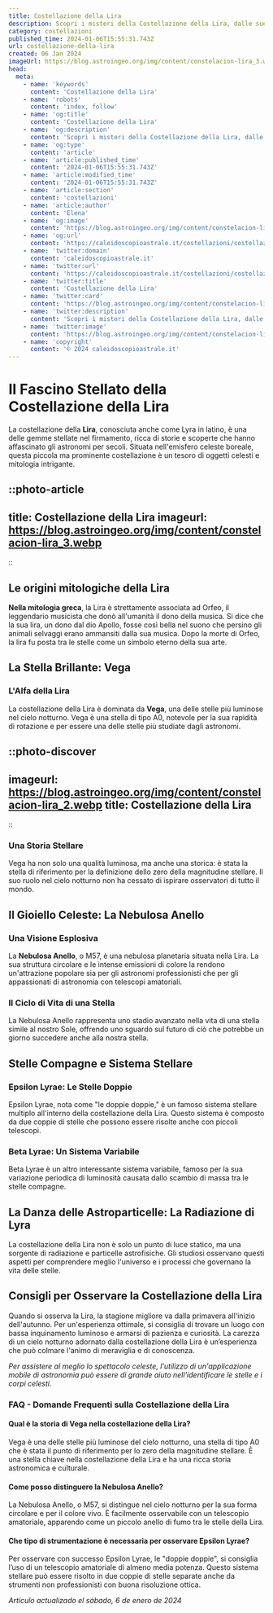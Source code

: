 ```yaml
---
title: Costellazione della Lira
description: Scopri i misteri della Costellazione della Lira, dalle sue stelle brillanti alla mitologia. Guida astrale completa per principianti. Leggi ora!
category: costellazioni
published_time: 2024-01-06T15:55:31.743Z
url: costellazione-della-lira
created: 06 Jan 2024
imageUrl: https://blog.astroingeo.org/img/content/constelacion-lira_3.webp
head:
  meta:
    - name: 'keywords'
      content: 'Costellazione della Lira'
    - name: 'robots'
      content: 'index, follow'
    - name: 'og:title'
      content: 'Costellazione della Lira'
    - name: 'og:description'
      content: 'Scopri i misteri della Costellazione della Lira, dalle sue stelle brillanti alla mitologia. Guida astrale completa per principianti. Leggi ora!'
    - name: 'og:type'
      content: 'article'
    - name: 'article:published_time'
      content: '2024-01-06T15:55:31.743Z'
    - name: 'article:modified_time'
      content: '2024-01-06T15:55:31.743Z'
    - name: 'article:section'
      content: 'costellazioni'
    - name: 'article:author'
      content: 'Elena'
    - name: 'og:image'
      content: 'https://blog.astroingeo.org/img/content/constelacion-lira_3.webp'
    - name: 'og:url'
      content: 'https://caleidoscopioastrale.it/costellazioni/costellazione-della-lira'
    - name: 'twitter:domain'
      content: 'caleidoscopioastrale.it'
    - name: 'twitter:url'
      content: 'https://caleidoscopioastrale.it/costellazioni/costellazione-della-lira'
    - name: 'twitter:title'
      content: 'Costellazione della Lira'
    - name: 'twitter:card'
      content: 'https://blog.astroingeo.org/img/content/constelacion-lira_3.webp'
    - name: 'twitter:description'
      content: 'Scopri i misteri della Costellazione della Lira, dalle sue stelle brillanti alla mitologia. Guida astrale completa per principianti. Leggi ora!'
    - name: 'twitter:image'
      content: 'https://blog.astroingeo.org/img/content/constelacion-lira_3.webp'
    - name: 'copyright'
      content: '© 2024 caleidoscopioastrale.it'
---
```

# Il Fascino Stellato della Costellazione della Lira

La costellazione della **Lira**, conosciuta anche come Lyra in latino, è una delle gemme stellate nel firmamento, ricca di storie e scoperte che hanno affascinato gli astronomi per secoli. Situata nell'emisfero celeste boreale, questa piccola ma prominente costellazione è un tesoro di oggetti celesti e mitologia intrigante.

::photo-article
---
title: Costellazione della Lira
imageurl: https://blog.astroingeo.org/img/content/constelacion-lira_3.webp
---
::

## Le origini mitologiche della Lira

**Nella mitologia greca**, la Lira è strettamente associata ad Orfeo, il leggendario musicista che donò all'umanità il dono della musica. Si dice che la sua lira, un dono dal dio Apollo, fosse così bella nel suono che persino gli animali selvaggi erano ammansiti dalla sua musica. Dopo la morte di Orfeo, la lira fu posta tra le stelle come un simbolo eterno della sua arte.

## La Stella Brillante: Vega

### L'Alfa della Lira

La costellazione della Lira è dominata da **Vega**, una delle stelle più luminose nel cielo notturno. Vega è una stella di tipo A0, notevole per la sua rapidità di rotazione e per essere una delle stelle più studiate dagli astronomi.

::photo-discover
---
imageurl: https://blog.astroingeo.org/img/content/constelacion-lira_2.webp
title: Costellazione della Lira
---
::

### Una Storia Stellare

Vega ha non solo una qualità luminosa, ma anche una storica: è stata la stella di riferimento per la definizione dello zero della magnitudine stellare. Il suo ruolo nel cielo notturno non ha cessato di ispirare osservatori di tutto il mondo.

## Il Gioiello Celeste: La Nebulosa Anello

### Una Visione Esplosiva

La **Nebulosa Anello**, o M57, è una nebulosa planetaria situata nella Lira. La sua struttura circolare e le intense emissioni di colore la rendono un'attrazione popolare sia per gli astronomi professionisti che per gli appassionati di astronomia con telescopi amatoriali.

### Il Ciclo di Vita di una Stella

La Nebulosa Anello rappresenta uno stadio avanzato nella vita di una stella simile al nostro Sole, offrendo uno sguardo sul futuro di ciò che potrebbe un giorno succedere anche alla nostra stella.

## Stelle Compagne e Sistema Stellare

### Epsilon Lyrae: Le Stelle Doppie

Epsilon Lyrae, nota come "le doppie doppie," è un famoso sistema stellare multiplo all'interno della costellazione della Lira. Questo sistema è composto da due coppie di stelle che possono essere risolte anche con piccoli telescopi.

### Beta Lyrae: Un Sistema Variabile

Beta Lyrae è un altro interessante sistema variabile, famoso per la sua variazione periodica di luminosità causata dallo scambio di massa tra le stelle compagne.

## La Danza delle Astroparticelle: La Radiazione di Lyra

La costellazione della Lira non è solo un punto di luce statico, ma una sorgente di radiazione e particelle astrofisiche. Gli studiosi osservano questi aspetti per comprendere meglio l'universo e i processi che governano la vita delle stelle.

## Consigli per Osservare la Costellazione della Lira

Quando si osserva la Lira, la stagione migliore va dalla primavera all'inizio dell'autunno. Per un'esperienza ottimale, si consiglia di trovare un luogo con bassa inquinamento luminoso e armarsi di pazienza e curiosità. La carezza di un cielo notturno adornato dalla costellazione della Lira è un’esperienza che può colmare l'animo di meraviglia e di conoscenza.

*Per assistere al meglio lo spettacolo celeste, l'utilizzo di un'applicazione mobile di astronomia può essere di grande aiuto nell'identificare le stelle e i corpi celesti.*

### FAQ - Domande Frequenti sulla Costellazione della Lira

#### Qual è la storia di Vega nella costellazione della Lira?
Vega è una delle stelle più luminose del cielo notturno, una stella di tipo A0 che è stata il punto di riferimento per lo zero della magnitudine stellare. È una stella chiave nella costellazione della Lira e ha una ricca storia astronomica e culturale.

#### Come posso distinguere la Nebulosa Anello?
La Nebulosa Anello, o M57, si distingue nel cielo notturno per la sua forma circolare e per il colore vivo. È facilmente osservabile con un telescopio amatoriale, apparendo come un piccolo anello di fumo tra le stelle della Lira.

#### Che tipo di strumentazione è necessaria per osservare Epsilon Lyrae?
Per osservare con successo Epsilon Lyrae, le "doppie doppie", si consiglia l’uso di un telescopio amatoriale di almeno media potenza. Questo sistema stellare può essere risolto in due coppie di stelle separate anche da strumenti non professionisti con buona risoluzione ottica.

_Artículo actualizado el sábado, 6 de enero de 2024_